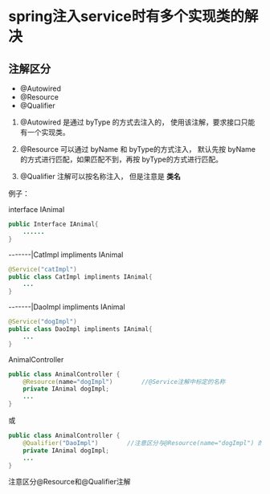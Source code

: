 # spring注入service时有多个实现类的解决

## 注解区分

- @Autowired
- @Resource
- @Qualifier

1. @Autowired 是通过 byType 的方式去注入的， 使用该注解，要求接口只能有一个实现类。

2. @Resource 可以通过 byName 和 byType的方式注入， 默认先按 byName的方式进行匹配，如果匹配不到，再按 byType的方式进行匹配。

3. @Qualifier 注解可以按名称注入， 但是注意是 **类名**

例子：

interface IAnimal

```java
public Interface IAnimal{
    ......
}
```

-------|CatImpl impliments IAnimal

```java
@Service("catImpl")
public class CatImpl impliments IAnimal{
    ...
}
```

-------|DaoImpl impliments IAnimal

```java
@Service("dogImpl")
public class DaoImpl impliments IAnimal{
    ...
}
```

AnimalController

```java
public class AnimalController {
    @Resource(name="dogImpl")        //@Service注解中标定的名称
    private IAnimal dogImpl;
    ...
}
```

或

```java
public class AnimalController {
    @Qualifier("DaoImpl")        //注意区分与@Resource(name="dogImpl") 的区别。
    private IAnimal dogImpl;
    ...
}
```

注意区分@Resource和@Qualifier注解

